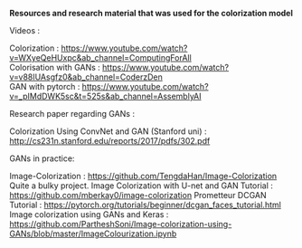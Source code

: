 **Resources and research material that was used for the colorization model**

Videos :

Colorization : https://www.youtube.com/watch?v=WXyeQeHUxpc&ab_channel=ComputingForAll \
Colorisation with GANs : https://www.youtube.com/watch?v=v88IUAsgfz0&ab_channel=CoderzDen \
GAN with pytorch : https://www.youtube.com/watch?v=_pIMdDWK5sc&t=525s&ab_channel=AssemblyAI

Research paper regarding GANs : 

Colorization Using ConvNet and GAN (Stanford uni) : http://cs231n.stanford.edu/reports/2017/pdfs/302.pdf

GANs in practice: 

Image-Colorization : https://github.com/TengdaHan/Image-Colorization  Quite a bulky project.
Image Colorization with U-net and GAN Tutorial : https://github.com/mberkay0/image-colorization Prometteur
DCGAN Tutorial : https://pytorch.org/tutorials/beginner/dcgan_faces_tutorial.html
Image colorization using GANs and Keras : https://github.com/PartheshSoni/Image-colorization-using-GANs/blob/master/ImageColourization.ipynb
